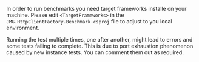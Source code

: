 ﻿In order to run benchmarks you need target frameworks installe on your machine. Please edit `<TargetFrameworks>` in the `JMG.HttpClientFactory.Benchmark.csproj` file to adjust to you local environment.

Running the test multiple times, one after another, might lead to errors and some tests failing to complete. This is due to port exhaustion phenomenon caused by new instance tests. You can comment them out as required.